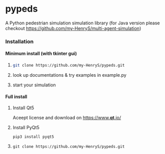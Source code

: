 # pypeds

A Python pedestrian simulation simulation library (for Java version please checkout https://github.com/my-HenryS/multi-agent-simulation)

### Installation

#### Minimum install (with tkinter gui)

1. ```bash
   git clone https://github.com/my-HenryS/pypeds.git
   ```

2. look up documentations & try examples in example.py

3. start your simulation

#### Full install 

1. Install Qt5

   Aceept license and download on [https://www.**qt**.io/](http://www.baidu.com/link?url=KjWV9GsRdf9ubHCKs4o40tzhxa8Fh3-8wtDEkQL_S3a)

2. Install PyQt5

   ```ter
   pip3 install pyqt5
   ```

3. ```
   git clone https://github.com/my-HenryS/pypeds.git
   ```

